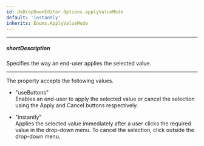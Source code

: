 ```yaml
---
id: dxDropDownEditor.Options.applyValueMode
default: 'instantly'
inherits: Enums.ApplyValueMode
---
```

---
##### shortDescription
Specifies the way an end-user applies the selected value.

---
The property accepts the following values.

- "useButtons"  
 Enables an end-user to apply the selected value or cancel the selection using the Apply and Cancel buttons respectively.

- "instantly"  
 Applies the selected value immediately after a user clicks the required value in the drop-down menu. To cancel the selection, click outside the drop-down menu.

